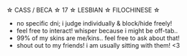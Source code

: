 ☆ CASS / BECA ☆ 17 ☆ LESBIAN ☆ FILOCHINESE ☆ 
- no specific dni; i judge individually & block/hide freely!
- feel free to interact! whisper because i might be off-tab..
- 99% of my skins are me/kins.. feel free to ask about that!
- shout out to my friends! i am usually sitting with them! <3
